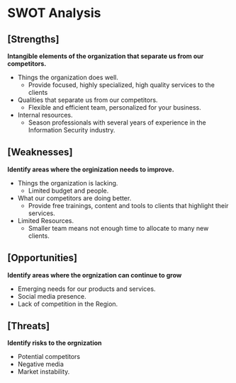 # SWOT Analysis
## [Strengths]
**Intangible elements of the organization that separate us from our competitors.**
* Things the organization does well.
    * Provide focused, highly specialized, high quality services to the clients 
* Qualities that separate us from our competitors.
    *  Flexible and efficient team, personalized for your business. 
* Internal resources. 
    * Season professionals with several years of experience in the Information Security industry.
## [Weaknesses]
 **Identify areas where the orginization needs to improve.**
 * Things the organization is lacking. 
    * Limited budget and people. 
 * What our competitors are doing better.
    * Provide free trainings, content and tools to clients that highlight their services. 
 * Limited Resources. 
    * Smaller team means not enough time to allocate to many new clients. 
## [Opportunities]
**Identify areas where the orgnization can continue to grow**
* Emerging needs for our products and services. 
* Social media presence. 
* Lack of competition in the Region. 
## [Threats]
**Identify risks to the orgnization**
* Potential competitors
* Negative media
* Market instability. 